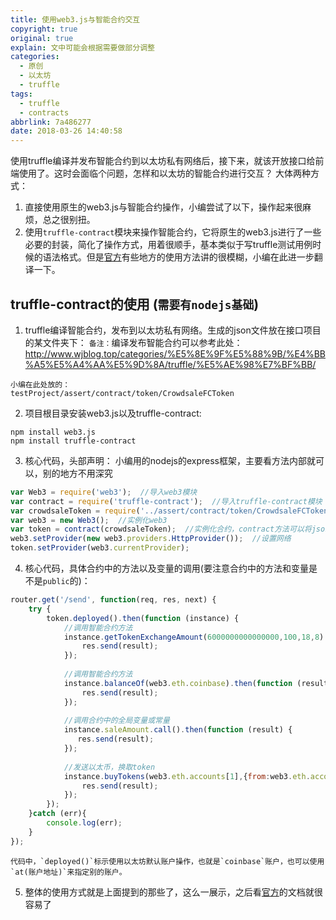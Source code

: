 ```yaml
---
title: 使用web3.js与智能合约交互
copyright: true
original: true
explain: 文中可能会根据需要做部分调整
categories:
  - 原创
  - 以太坊
  - truffle
tags:
  - truffle
  - contracts
abbrlink: 7a486277
date: 2018-03-26 14:40:58
---
```

使用truffle编译并发布智能合约到以太坊私有网络后，接下来，就该开放接口给前端使用了。这时会面临个问题，怎样和以太坊的智能合约进行交互？
大体两种方式：
1. 直接使用原生的web3.js与智能合约操作，小编尝试了以下，操作起来很麻烦，总之很别扭。
2. 使用`truffle-contract`模块来操作智能合约，它将原生的web3.js进行了一些必要的封装，简化了操作方式，用着很顺手，基本类似于写truffle测试用例时候的语法格式。但是[官方](https://github.com/trufflesuite/truffle-contract)有些地方的使用方法讲的很模糊，小编在此进一步翻译一下。
<!-- more -->

## truffle-contract的使用 (`需要有nodejs基础`)
 
1. truffle编译智能合约，发布到以太坊私有网络。生成的json文件放在接口项目的某文件夹下：
`备注：`编译发布智能合约可以参考此处：http://www.wjblog.top/categories/%E5%8E%9F%E5%88%9B/%E4%BB%A5%E5%A4%AA%E5%9D%8A/truffle/%E5%AE%98%E7%BF%BB/
```
小编在此处放的：
testProject/assert/contract/token/CrowdsaleFCToken
```
2. 项目根目录安装web3.js以及truffle-contract:
```
npm install web3.js
npm install truffle-contract
```
3. 核心代码，头部声明：
小编用的nodejs的express框架，主要看方法内部就可以，别的地方不用深究
```js
var Web3 = require('web3');  //导入web3模块
var contract = require('truffle-contract');  //导入truffle-contract模块
var crowdsaleToken = require('../assert/contract/token/CrowdsaleFCToken') //导入（json文件）指定的已经发布到以太坊私有网络中的合约，该合约应该位于第1步提到的地方。
var web3 = new Web3();  //实例化web3
var token = contract(crowdsaleToken);  //实例化合约，contract方法可以将json解析，并将最终合约文件信息返回
web3.setProvider(new web3.providers.HttpProvider());  //设置网络
token.setProvider(web3.currentProvider);
```
4. 核心代码，具体合约中的方法以及变量的调用(要注意合约中的方法和变量是不是`public`的)：
```js
router.get('/send', function(req, res, next) {
    try {
        token.deployed().then(function (instance) {
            //调用智能合约方法
            instance.getTokenExchangeAmount(6000000000000000,100,18,8).then(function (result) {
                res.send(result);
            });
            
            //调用智能合约方法
            instance.balanceOf(web3.eth.coinbase).then(function (result) {
                res.send(result);
            });
            
            //调用合约中的全局变量或常量
            instance.saleAmount.call().then(function (result) {
               res.send(result);
            });
            
            //发送以太币，换取token
            instance.buyTokens(web3.eth.accounts[1],{from:web3.eth.accounts[1],value:web3.toWei(1000,"ether")}).then(function (result) {
                res.send(result);
            });
        });
    }catch (err){
        console.log(err);
    }
});
```
    代码中，`deployed()`标示使用以太坊默认账户操作，也就是`coinbase`账户，也可以使用`at(账户地址)`来指定别的账户。
5. 整体的使用方式就是上面提到的那些了，这么一展示，之后看[官方](https://github.com/trufflesuite/truffle-contract)的文档就很容易了